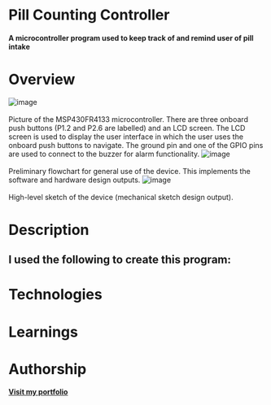 # Pill Counting Controller
#### A microcontroller program used to keep track of and remind user of pill intake

# Overview
![image](https://github.com/user-attachments/assets/94a347ec-b3d8-4ca3-80d5-3a4b1fe50010) \
\
Picture of the MSP430FR4133 microcontroller. There are three onboard push buttons (P1.2 and P2.6 are labelled) and an LCD screen. The LCD screen is used to display the user interface in which the user uses the onboard push buttons to navigate. The ground pin and one of the GPIO pins are used to connect to the buzzer for alarm functionality.
![image](https://github.com/user-attachments/assets/7c08a3ea-993a-49fc-a764-630dad027aee) \
\
Preliminary flowchart for general use of the device. This implements the software and hardware design outputs.
![image](https://github.com/user-attachments/assets/ad243e69-5eb1-4fa4-bd59-39927cb54d4c) \
\
High-level sketch of the device (mechanical sketch design output).

# Description
I used the following to create this program:
- 

# Technologies


# Learnings


# Authorship


#### [Visit my portfolio](https://portfolio-ompatel.netlify.app/)
